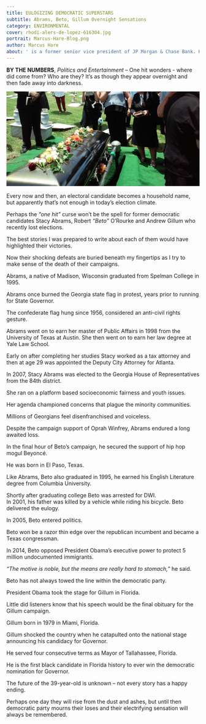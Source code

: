```yaml
---
title: EULOGIZING DEMOCRATIC SUPERSTARS
subtitle: Abrams, Beto, Gillum Overnight Sensations
category: ENVIRONMENTAL
cover: rhodi-alers-de-lopez-616304.jpg
portrait: Marcus-Hare-Blog.png
author: Marcus Hare 
about: ' is a former senior vice president of JP Morgan & Chase Bank. He over 15 years in management with finance, sales, marketing and non-profit organizations.'
---
```


**BY THE NUMBERS**, *Politics and Entertainment* – One hit wonders - where did come from? Who are they? It’s as though they appear overnight and then fade away into darkness. 

![unsplash.com](./rhodi-alers-de-lopez-616304.jpg)

Every now and then, an electoral candidate becomes a household name, but apparently that’s not enough in today’s election climate.

Perhaps the *“one hit”* curse won’t be the spell for former democratic candidates Stacy Abrams, Robert *“Beto”* O’Rourke and Andrew Gillum who recently lost elections. 

The best stories I was prepared to write about each of them would have highlighted their victories. 

Now their shocking defeats are buried beneath my fingertips as I try to make sense of the death of their campaigns. 

Abrams, a native of Madison, Wisconsin graduated from Spelman College in 1995. 

Abrams once burned the Georgia state flag in protest, years prior to running for State Governor.

The confederate flag hung since 1956, considered an anti-civil rights gesture.  

Abrams went on to earn her master of Public Affairs in 1998 from the University of Texas at Austin. She then went on to earn her law degree at Yale Law School.  

Early on after completing her studies Stacy worked as a tax attorney and then at age 29 was appointed the Deputy City Attorney for Atlanta.  

In 2007, Stacy Abrams was elected to the Georgia House of Representatives from the 84th district.  

She ran on a platform based socioeconomic fairness and youth issues.  

Her agenda championed concerns that plague the minority communities.  

Millions of Georgians feel disenfranchised and voiceless. 

Despite the campaign support of Oprah Winfrey, Abrams endured a long awaited loss.

In the final hour of Beto’s campaign, he secured the support of hip hop mogul Beyoncé. 

He was born in El Paso, Texas.  

Like Abrams, Beto also graduated in 1995, he earned his English Literature degree from Columbia University.  

Shortly after graduating college Beto was arrested for DWI.  
In 2001, his father was killed by a vehicle while riding his bicycle. Beto delivered the eulogy.  

In 2005, Beto entered politics.  

Beto won be a razor thin edge over the republican incumbent and became a Texas congressman. 

In 2014, Beto opposed President Obama’s executive power to protect 5 million undocumented immigrants.

*“The motive is noble, but the means are really hard to stomach,”* he said.

Beto has not always towed the line within the democratic party. 

President Obama took the stage for Gillum in Florida. 

Little did listeners know that his speech would be the final obituary for the Gillum campaign. 

Gillum born in 1979 in Miami, Florida.

Gillum shocked the country when he catapulted onto the national stage announcing his candidacy for Governor. 

He served four consecutive terms as Mayor of Tallahassee, Florida.

He is the first black candidate in Florida history to ever win the democratic nomination for Governor.  

The future of the 39-year-old is unknown – not every story has a happy ending.

Perhaps one day they will rise from the dust and ashes, but until then democratic party mourns their loses and their electrifying sensation will always be remembered. 
